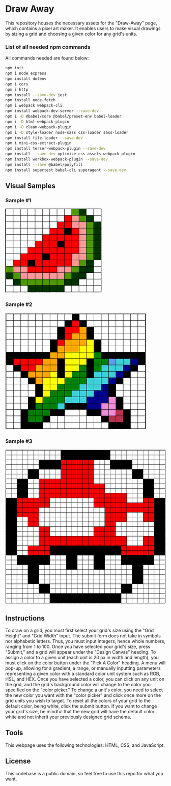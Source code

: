 # Draw Away

This repository houses the necessary assets for the "Draw-Away" page, which contains a pixel art maker.
It enables users to make visual drawings by sizing a grid and choosing a given color for any grid's units.

### List of all needed npm commands

All commands needed are found below:

```bash
npm init
npm i node express
npm install dotenv
npm i cors
npm i http
npm install --save-dev jest
npm install node-fetch
npm i webpack webpack-cli
npm install webpack-dev-server --save-dev
npm i -D @babel/core @babel/preset-env babel-loader
npm i -D html-webpack-plugin
npm i -D clean-webpack-plugin
npm i -D style-loader node-sass css-loader sass-loader
npm install file-loader --save-dev
npm i mini-css-extract-plugin
npm install terser-webpack-plugin --save-dev
npm install --save-dev optimize-css-assets-webpack-plugin
npm install workbox-webpack-plugin --save-dev
npm install --save @babel/polyfill
npm install supertest babel-cli superagent --save-dev
```

## Visual Samples

### Sample #1

![Watermelon Slice](images/Watermelon-Slice-Pixelated-Image.PNG)

### Sample #2

![Multicolor Star](images/Multicolor-Star-Pixelated-Image.PNG)

### Sample #3

![Mario Red Mushroom](images/Mario-Red-Mushroom-Pixelated-Image.PNG)

## Instructions

To draw on a grid, you must first select your grid's size using the "Grid Height" and "Grid Width" input.
The submit form does not take in symbols nor alphabetic letters. Thus, you must input integers, hence whole numbers,
ranging from 1 to 100. Once you have selected your grid's size, press "Submit," and a grid will appear under the
"Design Canvas" heading. To assign a color to a given unit (each unit is 20 px in width and length), you must click
on the color button under the "Pick A Color" heading. A menu will pop-up, allowing for a gradient, a range, or
manually inputting parameters representing a given color with a standard color unit system such as RGB, HSL, and HEX.
Once you have selected a color, you can click on any unit on the grid, and the grid's background color will change to
the color you specified on the "color picker." To change a unit's color, you need to select the new color you want
with the "color picker" and click once more on the grid units you wish to target. To reset all the colors of your grid
to the default color, being white, click the submit button. If you want to change your grid's size, be mindful that the
new grid will have the default color white and not inherit your previously designed grid schema.

## Tools

This webpage uses the following technologies: HTML, CSS, and JavaScript.

## License

This codebase is a public domain, so feel free to use this repo for what you want.
